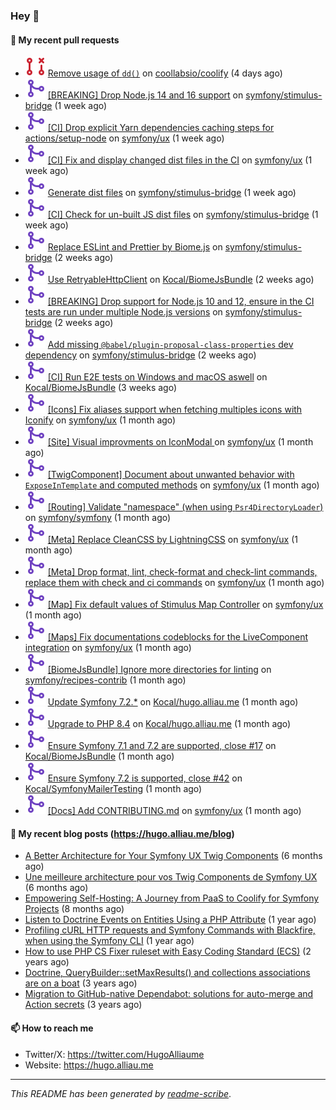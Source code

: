 ### Hey 👋

#### 👷 My recent pull requests

- ![](./assets/pr-closed.svg) [Remove usage of `dd()`](https://github.com/coollabsio/coolify/pull/4904) on [coollabsio/coolify](https://github.com/coollabsio/coolify) (4 days ago)
- ![](./assets/pr-merged.svg) [[BREAKING] Drop Node.js 14 and 16 support](https://github.com/symfony/stimulus-bridge/pull/98) on [symfony/stimulus-bridge](https://github.com/symfony/stimulus-bridge) (1 week ago)
- ![](./assets/pr-merged.svg) [[CI] Drop explicit Yarn dependencies caching steps for actions/setup-node](https://github.com/symfony/ux/pull/2504) on [symfony/ux](https://github.com/symfony/ux) (1 week ago)
- ![](./assets/pr-merged.svg) [[CI] Fix and display changed dist files in the CI](https://github.com/symfony/ux/pull/2503) on [symfony/ux](https://github.com/symfony/ux) (1 week ago)
- ![](./assets/pr-merged.svg) [Generate dist files](https://github.com/symfony/stimulus-bridge/pull/97) on [symfony/stimulus-bridge](https://github.com/symfony/stimulus-bridge) (1 week ago)
- ![](./assets/pr-merged.svg) [[CI] Check for un-built JS dist files](https://github.com/symfony/stimulus-bridge/pull/96) on [symfony/stimulus-bridge](https://github.com/symfony/stimulus-bridge) (1 week ago)
- ![](./assets/pr-merged.svg) [Replace ESLint and Prettier by Biome.js](https://github.com/symfony/stimulus-bridge/pull/95) on [symfony/stimulus-bridge](https://github.com/symfony/stimulus-bridge) (2 weeks ago)
- ![](./assets/pr-merged.svg) [Use RetryableHttpClient](https://github.com/Kocal/BiomeJsBundle/pull/23) on [Kocal/BiomeJsBundle](https://github.com/Kocal/BiomeJsBundle) (2 weeks ago)
- ![](./assets/pr-merged.svg) [[BREAKING] Drop support for Node.js 10 and 12, ensure in the CI tests are run under multiple Node.js versions](https://github.com/symfony/stimulus-bridge/pull/94) on [symfony/stimulus-bridge](https://github.com/symfony/stimulus-bridge) (2 weeks ago)
- ![](./assets/pr-merged.svg) [Add missing `@babel/plugin-proposal-class-properties` dev dependency](https://github.com/symfony/stimulus-bridge/pull/92) on [symfony/stimulus-bridge](https://github.com/symfony/stimulus-bridge) (2 weeks ago)
- ![](./assets/pr-merged.svg) [[CI] Run E2E tests on Windows and macOS aswell](https://github.com/Kocal/BiomeJsBundle/pull/20) on [Kocal/BiomeJsBundle](https://github.com/Kocal/BiomeJsBundle) (3 weeks ago)
- ![](./assets/pr-merged.svg) [[Icons] Fix aliases support when fetching multiples icons with Iconify](https://github.com/symfony/ux/pull/2467) on [symfony/ux](https://github.com/symfony/ux) (1 month ago)
- ![](./assets/pr-merged.svg) [[Site] Visual improvments on IconModal ](https://github.com/symfony/ux/pull/2465) on [symfony/ux](https://github.com/symfony/ux) (1 month ago)
- ![](./assets/pr-merged.svg) [[TwigComponent] Document about unwanted behavior with `ExposeInTemplate` and computed methods](https://github.com/symfony/ux/pull/2456) on [symfony/ux](https://github.com/symfony/ux) (1 month ago)
- ![](./assets/pr-merged.svg) [[Routing] Validate &#34;namespace&#34; (when using `Psr4DirectoryLoader`)](https://github.com/symfony/symfony/pull/59189) on [symfony/symfony](https://github.com/symfony/symfony) (1 month ago)
- ![](./assets/pr-merged.svg) [[Meta] Replace CleanCSS by LightningCSS](https://github.com/symfony/ux/pull/2429) on [symfony/ux](https://github.com/symfony/ux) (1 month ago)
- ![](./assets/pr-merged.svg) [[Meta] Drop format, lint, check-format and check-lint commands, replace them with check and ci commands](https://github.com/symfony/ux/pull/2428) on [symfony/ux](https://github.com/symfony/ux) (1 month ago)
- ![](./assets/pr-merged.svg) [[Map] Fix default values of Stimulus Map Controller](https://github.com/symfony/ux/pull/2420) on [symfony/ux](https://github.com/symfony/ux) (1 month ago)
- ![](./assets/pr-merged.svg) [[Maps] Fix documentations codeblocks for the LiveComponent integration](https://github.com/symfony/ux/pull/2412) on [symfony/ux](https://github.com/symfony/ux) (1 month ago)
- ![](./assets/pr-merged.svg) [[BiomeJsBundle] Ignore more directories for linting](https://github.com/symfony/recipes-contrib/pull/1716) on [symfony/recipes-contrib](https://github.com/symfony/recipes-contrib) (1 month ago)
- ![](./assets/pr-merged.svg) [Update Symfony 7.2.*](https://github.com/Kocal/hugo.alliau.me/pull/60) on [Kocal/hugo.alliau.me](https://github.com/Kocal/hugo.alliau.me) (1 month ago)
- ![](./assets/pr-merged.svg) [Upgrade to PHP 8.4](https://github.com/Kocal/hugo.alliau.me/pull/59) on [Kocal/hugo.alliau.me](https://github.com/Kocal/hugo.alliau.me) (1 month ago)
- ![](./assets/pr-merged.svg) [Ensure Symfony 7.1 and 7.2 are supported, close #17](https://github.com/Kocal/BiomeJsBundle/pull/18) on [Kocal/BiomeJsBundle](https://github.com/Kocal/BiomeJsBundle) (1 month ago)
- ![](./assets/pr-merged.svg) [Ensure Symfony 7.2 is supported, close #42](https://github.com/Kocal/SymfonyMailerTesting/pull/43) on [Kocal/SymfonyMailerTesting](https://github.com/Kocal/SymfonyMailerTesting) (1 month ago)
- ![](./assets/pr-merged.svg) [[Docs] Add CONTRIBUTING.md](https://github.com/symfony/ux/pull/2408) on [symfony/ux](https://github.com/symfony/ux) (1 month ago)

#### 📜 My recent blog posts (https://hugo.alliau.me/blog)

- [A Better Architecture for Your Symfony UX Twig Components](https://hugo.alliau.me/blog/posts/a-better-architecture-for-your-symfony-ux-twig-components) (6 months ago)
- [Une meilleure architecture pour vos Twig Components de Symfony UX](https://hugo.alliau.me/blog/posts/une-meilleure-architecture-pour-vous-twig-components-de-symfony-ux) (6 months ago)
- [Empowering Self-Hosting: A Journey from PaaS to Coolify for Symfony Projects](https://hugo.alliau.me/blog/posts/empowering-self-hosting-a-journey-from-paas-to-coolify-for-symfony-projects) (8 months ago)
- [Listen to Doctrine Events on Entities Using a PHP Attribute](https://hugo.alliau.me/blog/posts/2023-11-12-listen-to-doctrine-events-on-entities-using-a-php-attribute) (1 year ago)
- [Profiling cURL HTTP requests and Symfony Commands with Blackfire, when using the Symfony CLI](https://hugo.alliau.me/blog/posts/2023-10-21-profiling-curl-http-requests-and-symfony-commands-with-blackfire-when-using-the-symfony-cli) (1 year ago)
- [How to use PHP CS Fixer ruleset with Easy Coding Standard (ECS)](https://hugo.alliau.me/blog/posts/2023-07-19-how-to-use-php-cs-fixer-ruleset-with-easy-coding-standard) (2 years ago)
- [Doctrine, QueryBuilder::setMaxResults() and collections associations are on a boat](https://hugo.alliau.me/blog/posts/2022-01-07-doctrine-querybuilder-setmaxresults-and-collections-associations-are-on-a-boat) (3 years ago)
- [Migration to GitHub-native Dependabot: solutions for auto-merge and Action secrets](https://hugo.alliau.me/blog/posts/2021-05-04-migration-to-github-native-dependabot-solutions-for-auto-merge-and-action-secrets) (3 years ago)

#### 📫 How to reach me

- Twitter/X: https://twitter.com/HugoAlliaume
- Website: https://hugo.alliau.me

---

_This README has been generated by [readme-scribe](https://github.com/muesli/readme-scribe/)_.

